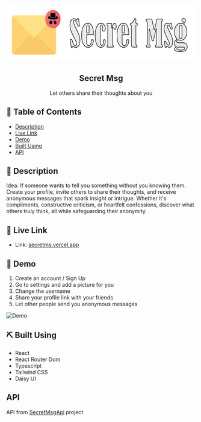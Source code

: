 <p align="center">
  <a href="" rel="noopener">
 <img width=600px height=150px src="https://raw.githubusercontent.com/kerolesnabill/SecretMsg/main/src/assets/banner.png" alt="Banner"></a>
</p>

<h2 align="center">Secret Msg</h2>

<p align="center"> Let others share their thoughts about you
    <br> 
</p>

## 📝 Table of Contents

- [Description](#description)
- [Live Link](#live-link)
- [Demo](#demo)
- [Built Using](#built_using)
- [API](#api)

## 🧐 Description <a name = "description"></a>

Idea: If someone wants to tell you something without you knowing them.
<br/>
Create your profile, invite others to share their thoughts, and receive anonymous messages that spark insight or intrigue. Whether it's compliments, constructive criticism, or heartfelt confessions, discover what others truly think, all while safeguarding their anonymity.

## 🔗 Live Link <a name = "live-link"></a>

- Link: [secretms.vercel.app](https://secretms.vercel.app/)

## 🎥 Demo <a name = "demo"></a>

1. Create an account / Sign Up
2. Go to settings and add a picture for you
3. Change the username
4. Share your profile link with your friends
5. Let other people send you anonymous messages

![Demo](https://github.com/kerolesnabill/SecretMsg/blob/main/src/assets/demo.gif)

## ⛏️ Built Using <a name = "built_using"></a>

- React
- React Router Dom
- Typescript
- Tailwind CSS
- Daisy UI

## API <a name = "api"></a>

API from [SecretMsgApi](https://github.com/kerolesnabill/SecretMsgApi) project
